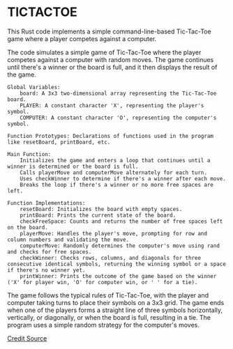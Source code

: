 # TICTACTOE
This Rust code implements a simple command-line-based Tic-Tac-Toe game where a player competes against a computer. 

The code simulates a simple game of Tic-Tac-Toe where the player competes against a computer with random moves. The game continues until there's a winner or the board is full, and it then displays the result of the game.

    Global Variables:
        board: A 3x3 two-dimensional array representing the Tic-Tac-Toe board.
        PLAYER: A constant character 'X', representing the player's symbol.
        COMPUTER: A constant character 'O', representing the computer's symbol.

    Function Prototypes: Declarations of functions used in the program like resetBoard, printBoard, etc.

    Main Function:
        Initializes the game and enters a loop that continues until a winner is determined or the board is full.
        Calls playerMove and computerMove alternately for each turn.
        Uses checkWinner to determine if there's a winner after each move.
        Breaks the loop if there's a winner or no more free spaces are left.

    Function Implementations:
        resetBoard: Initializes the board with empty spaces.
        printBoard: Prints the current state of the board.
        checkFreeSpace: Counts and returns the number of free spaces left on the board.
        playerMove: Handles the player's move, prompting for row and column numbers and validating the move.
        computerMove: Randomly determines the computer's move using rand and checks for free spaces.
        checkWinner: Checks rows, columns, and diagonals for three consecutive identical symbols, returning the winning symbol or a space if there's no winner yet.
        printWinner: Prints the outcome of the game based on the winner ('X' for player win, 'O' for computer win, or ' ' for a tie).

The game follows the typical rules of Tic-Tac-Toe, with the player and computer taking turns to place their symbols on a 3x3 grid. The game ends when one of the players forms a straight line of three symbols horizontally, vertically, or diagonally, or when the board is full, resulting in a tie. The program uses a simple random strategy for the computer's moves.

[Credit Source](https://www.youtube.com/watch?v=_889aB2D1KI)
